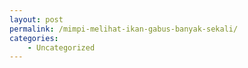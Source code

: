 ```yaml
---
layout: post
permalink: /mimpi-melihat-ikan-gabus-banyak-sekali/
categories:
    - Uncategorized
---
```


